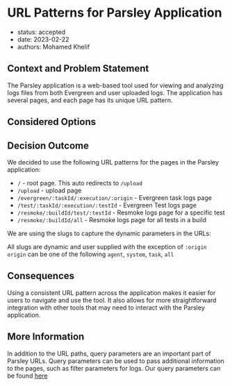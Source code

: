 # URL Patterns for Parsley Application

* status: accepted 
* date: 2023-02-22
* authors: Mohamed Khelif

## Context and Problem Statement

The Parsley application is a web-based tool used for viewing and analyzing logs files from both Evergreen and user uploaded logs. The application has several pages, and each page has its unique URL pattern.

<!-- This is an optional element. Feel free to remove. -->
## Considered Options

## Decision Outcome
We decided to use the following URL patterns for the pages in the Parsley application:

* `/` - root page. This auto redirects to `/upload` 
* `/upload` - upload page
* `/evergreen/:taskId/:execution/:origin` - Evergreen task logs page
* `/test/:taskId/:execution/:testId` - Evergreen Test logs page
* `/resmoke/:buildId/test/:testId` - Resmoke logs page for a specific test
* `/resmoke/:buildId/all` - Resmoke logs page for all tests in a build

We are using the slugs to capture the dynamic parameters in the URLs:

All slugs are dynamic and user supplied with the exception of `:origin`
`origin` can be one of the following
`agent`, `system`, `task`, `all`

## Consequences
Using a consistent URL pattern across the application makes it easier for users to navigate and use the tool. It also allows for more straightforward integration with other tools that may need to interact with the Parsley application.

## More Information
In addition to the URL paths, query parameters are an important part of Parsley URLs. Query parameters can be used to pass additional information to the pages, such as filter parameters for logs. Our query parameters can be found [here](0001-query-parameters.md)